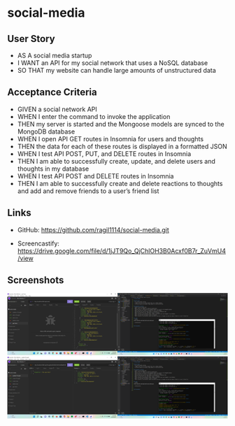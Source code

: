 # social-media

## User Story
- AS A social media startup
- I WANT an API for my social network that uses a NoSQL database
- SO THAT my website can handle large amounts of unstructured data

## Acceptance Criteria
- GIVEN a social network API
- WHEN I enter the command to invoke the application
- THEN my server is started and the Mongoose models are synced to the MongoDB database
- WHEN I open API GET routes in Insomnia for users and thoughts
- THEN the data for each of these routes is displayed in a formatted JSON
- WHEN I test API POST, PUT, and DELETE routes in Insomnia
- THEN I am able to successfully create, update, and delete users and thoughts in my database
- WHEN I test API POST and DELETE routes in Insomnia
- THEN I am able to successfully create and delete reactions to thoughts and add and remove friends to a user’s friend list

## Links
- GitHub:
https://github.com/ragil1114/social-media.git

- Screencastify:
https://drive.google.com/file/d/1jJT9Qo_QjChlOH3B0Acxf0B7r_ZuVmU4/view

## Screenshots
![demo](https://github.com/ragil1114/social-media/blob/main/public/assets/images/demo.png)
![demo2](https://github.com/ragil1114/social-media/blob/main/public/assets/images/demo2.png)